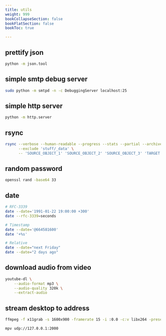 ```yaml
---
title: utils
weight: 999
bookCollapseSection: false
bookFlatSection: false
bookToc: true

---
```


## prettify json

```bash
python -m json.tool
```

## simple smtp debug server

```bash
sudo python -m smtpd -n -c DebuggingServer localhost:25
```

## simple http server

```bash
python -m http.server
```

## rsync

```bash
rsync --verbose --human-readable --progress --stats --partial --archive \
      --exclude 'stuff/_data' \
      -- 'SOURCE_OBJECT_1' 'SOURCE_OBJECT_2' 'SOURCE_OBJECT_3' 'TARGET'
```

## random password

```bash
openssl rand -base64 33
```

## date

```bash
# RFC-3339
date --date='1991-01-22 19:00:00 +300'
date --rfc-3339=seconds

# Timestamp
date --date='@664581600'
date '+%s'

# Relative
date --date="next Friday"
date --date="2 days ago"
```

## download audio from video

```bash
youtube-dl \
    --audio-format mp3 \
    --audio-quality 320k \
    --extract-audio
```

## stream desktop to address

```bash
ffmpeg -f x11grab -s 1600x900 -framerate 15 -i :0.0 -c:v libx264 -preset fast -s 1600x900 -threads 0 -f mpegts udp://127.0.0.1:2000
```

```bash
mpv udp://127.0.0.1:2000
```
